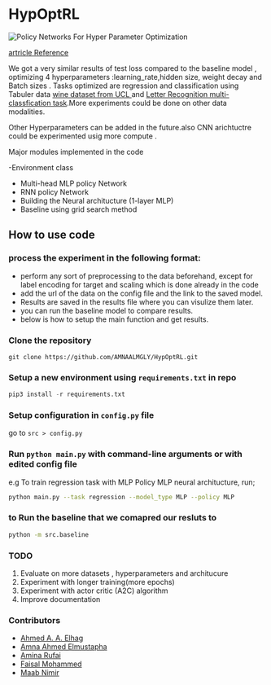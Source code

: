 # HypOptRL
![Policy Networks For Hyper Parameter Optimization](saint.png)

[artricle Reference](https://github.com/AMNAALMGLY/HypOptRL/blob/main/RL_project_report%20_final.pdf)

We got a very similar results of test loss compared to the baseline model , optimizing 4 hyperparameters :learning_rate,hidden size, weight decay and Batch sizes . Tasks optimized are regression and classification using Tabuler data  [wine dataset from UCL ](https://archive.ics.uci.edu/ml/machine-learning-databases/letter-recognition/letter-recognition.data) and [Letter Recognition multi-classfication task](https://archive.ics.uci.edu/ml/machine-learning-databases/wine-quality/winequality-red).More experiments could be done on other data modalities.

Other Hyperparameters can be added in the future.also CNN arichtuctre could be experimented usig more compute .

Major modules implemented in the code

-Environment class
- Multi-head MLP policy Network
- RNN policy Network
- Building the Neural architucture (1-layer MLP)
- Baseline using grid search method


## How to use code

### process  the experiment in the following format:

- perform any sort of preprocessing to the data  beforehand, except for label encoding for target and scaling which is done already in the code
- add the url of the data on the config file and the link to the saved model.
- Results are saved in the results file where you can visulize them later.
- you can run the baseline model to compare results.
- below is how to setup the main function and get results.


### Clone the repository

```git
git clone https://github.com/AMNAALMGLY/HypOptRL.git
```

### Setup a new environment using `requirements.txt` in repo

```python
pip3 install -r requirements.txt 
```

### Setup configuration in `config.py` file

go to `src > config.py`

### Run `python main.py` with command-line arguments or with edited config file

e.g To train regression task with MLP Policy MLP neural architucture, run;

```bash
python main.py --task regression --model_type MLP --policy MLP 
```

### to Run the baseline that we comapred our resluts to 
```bash
python -m src.baseline
```
### TODO

1. Evaluate on more datasets , hyperparameters and architucure
2. Experiment with longer training(more epochs)
3. Experiment with actor critic (A2C) algorithm
4. Improve documentation
### Contributors

- [Ahmed A. A. Elhag](https://github.com/Ahmed-A-A-Elhag)
- [Amna Ahmed Elmustapha](https://github.com/AMNAALMGLY)
- [Amina Rufai](https://github.com/Aminah92)
- [Faisal Mohammed](https://github.com/FaisalAhmed0)
- [Maab Nimir](https://github.com/Maab-Nimir)


